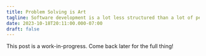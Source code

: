 ```yaml
---
title: Problem Solving is Art
tagline: Software development is a lot less structured than a lot of people think.
date: 2023-10-18T20:11:00.000-07:00
draft: false
---
```


This post is a work-in-progress. Come back later for the full thing!

